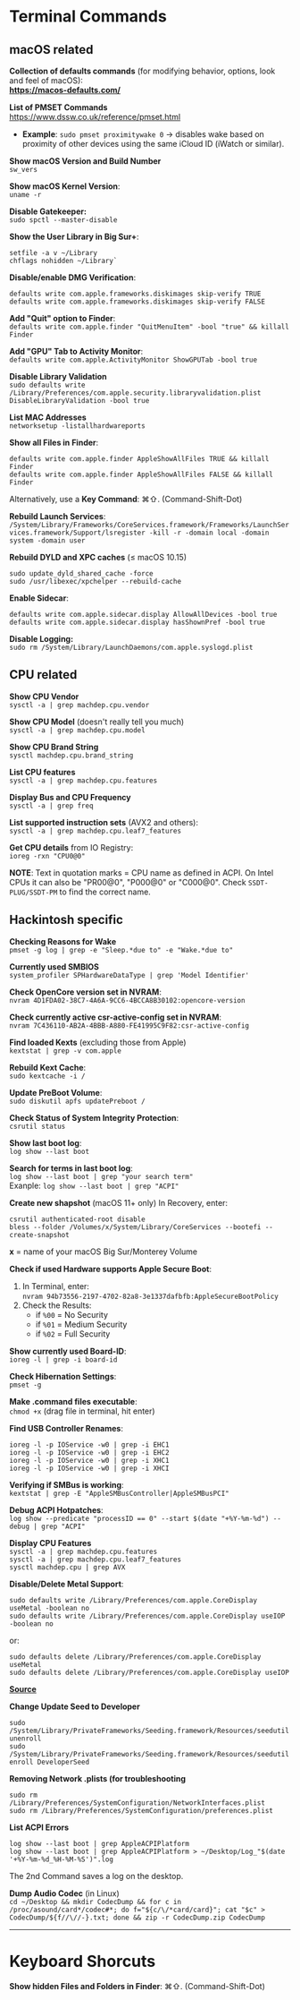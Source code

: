 # Terminal Commands

## macOS related

**Collection of defaults commands** (for modifying behavior, options, look and feel of macOS):</br>
**https://macos-defaults.com/**

**List of PMSET Commands**<br>
https://www.dssw.co.uk/reference/pmset.html

- **Example**: `sudo pmset proximitywake 0` &rarr; disables wake based on proximity of other devices using the same iCloud ID (iWatch or similar).

**Show macOS Version and Build Number**</br>
`sw_vers`

**Show macOS Kernel Version**:</br>
`uname -r`

**Disable Gatekeeper:**</br>
`sudo spctl --master-disable`

**Show the User Library in Big Sur+**:</br>

```
setfile -a v ~/Library
chflags nohidden ~/Library`
```
**Disable/enable DMG Verification**:</br>

```
defaults write com.apple.frameworks.diskimages skip-verify TRUE 
defaults write com.apple.frameworks.diskimages skip-verify FALSE
```

**Add "Quit" option to Finder**:</br>
`defaults write com.apple.finder "QuitMenuItem" -bool "true" && killall Finder`

**Add "GPU" Tab to Activity Monitor**:</br>
`defaults write com.apple.ActivityMonitor ShowGPUTab -bool true`

**Disable Library Validation**</br>
`sudo defaults write /Library/Preferences/com.apple.security.libraryvalidation.plist DisableLibraryValidation -bool true`

**List MAC Addresses**</br>
`networksetup -listallhardwareports`

**Show all Files in Finder**:</br>

```
defaults write com.apple.finder AppleShowAllFiles TRUE && killall Finder
defaults write com.apple.finder AppleShowAllFiles FALSE && killall Finder
```
Alternatively, use a **Key Command**: ⌘⇧. (Command-Shift-Dot)

**Rebuild Launch Services**:</br>
`/System/Library/Frameworks/CoreServices.framework/Frameworks/LaunchServices.framework/Support/lsregister -kill -r -domain local -domain system -domain user`

**Rebuild DYLD and XPC caches** (≤ macOS 10.15)

```
sudo update_dyld_shared_cache -force
sudo /usr/libexec/xpchelper --rebuild-cache
```

**Enable Sidecar**:</br>

```
defaults write com.apple.sidecar.display AllowAllDevices -bool true
defaults write com.apple.sidecar.display hasShownPref -bool true
```

**Disable Logging:**</br>
`sudo rm /System/Library/LaunchDaemons/com.apple.syslogd.plist`

## CPU related

**Show CPU Vendor**</br>
`sysctl -a | grep machdep.cpu.vendor`

**Show CPU Model** (doesn't really tell you much)</br> 
`sysctl -a | grep machdep.cpu.model`

**Show CPU Brand String**</br>
`sysctl machdep.cpu.brand_string`

**List CPU features**</br>
`sysctl -a | grep machdep.cpu.features`

**Display Bus and CPU Frequency** </br>
`sysctl -a | grep freq`

**List supported instruction sets** (AVX2 and others):<br>
`sysctl -a | grep machdep.cpu.leaf7_features`

**Get CPU details** from IO Registry:</br>
`ioreg -rxn "CPU0@0"`

**NOTE**: Text in quotation marks = CPU name as defined in ACPI. On Intel CPUs it can also be "PR00@0", "P000@0" or "C000@0". Check `SSDT-PLUG/SSDT-PM` to find the correct name.

## Hackintosh specific
**Checking Reasons for Wake**</br>
`pmset -g log | grep -e "Sleep.*due to" -e "Wake.*due to"`

**Currently used SMBIOS**</br>
`system_profiler SPHardwareDataType | grep 'Model Identifier'`

**Check OpenCore version set in NVRAM**:</br>
`nvram 4D1FDA02-38C7-4A6A-9CC6-4BCCA8B30102:opencore-version`

**Check currently active csr-active-config set in NVRAM**:</br>
`nvram 7C436110-AB2A-4BBB-A880-FE41995C9F82:csr-active-config`

**Find loaded Kexts** (excluding those from Apple)</br>
`kextstat | grep -v com.apple`</br>

**Rebuild Kext Cache**:</br>
`sudo kextcache -i /`</br>

**Update PreBoot Volume**:</br>
`sudo diskutil apfs updatePreboot /`

**Check Status of System Integrity Protection**:</br>
`csrutil status`

**Show last boot log**:</br>
`log show --last boot`

**Search for terms in last boot log**:</br>
`log show --last boot | grep "your search term"` </br>
Exanple: `log show --last boot | grep "ACPI"`

**Create new shapshot** (macOS 11+ only) In Recovery, enter:</br>

```
csrutil authenticated-root disable
bless --folder /Volumes/x/System/Library/CoreServices --bootefi --create-snapshot
``` 
**x** = name of your macOS Big Sur/Monterey Volume

**Check if used Hardware supports Apple Secure Boot**:</br>

1. In Terminal, enter:</br>
`nvram 94b73556-2197-4702-82a8-3e1337dafbfb:AppleSecureBootPolicy` 
3. Check the Results:
	-  if `%00` = No Security
	-  if `%01` = Medium Security
	-  if `%02` = Full Security 

**Show currently used Board-ID**:<br>
`ioreg -l | grep -i board-id`

**Check Hibernation Settings**:</br>
`pmset -g`

**Make .command files executable**:</br>
`chmod +x` (drag file in terminal, hit enter)

**Find USB Controller Renames**:</br>

```
ioreg -l -p IOService -w0 | grep -i EHC1
ioreg -l -p IOService -w0 | grep -i EHC2
ioreg -l -p IOService -w0 | grep -i XHC1
ioreg -l -p IOService -w0 | grep -i XHCI
```

**Verifying if SMBus is working**:</br>
`kextstat | grep -E "AppleSMBusController|AppleSMBusPCI"`

**Debug ACPI Hotpatches**:</br>
`log show --predicate "processID == 0" --start $(date "+%Y-%m-%d") --debug | grep "ACPI"`

**Display CPU Features**</br>
`sysctl -a | grep machdep.cpu.features` </br>
`sysctl -a | grep machdep.cpu.leaf7_features` </br>
`sysctl machdep.cpu | grep AVX`

**Disable/Delete Metal Support**:</br>

```
sudo defaults write /Library/Preferences/com.apple.CoreDisplay useMetal -boolean no
sudo defaults write /Library/Preferences/com.apple.CoreDisplay useIOP -boolean no
```
or:

```
sudo defaults delete /Library/Preferences/com.apple.CoreDisplay useMetal
sudo defaults delete /Library/Preferences/com.apple.CoreDisplay useIOP
```
[**Source**](https://github.com/lvs1974/NvidiaGraphicsFixup/releases)

**Change Update Seed to Developer**</br>

```
sudo /System/Library/PrivateFrameworks/Seeding.framework/Resources/seedutil unenroll
sudo /System/Library/PrivateFrameworks/Seeding.framework/Resources/seedutil enroll DeveloperSeed
```

**Removing Network .plists (for troubleshooting**</br>

```
sudo rm /Library/Preferences/SystemConfiguration/NetworkInterfaces.plist
sudo rm /Library/Preferences/SystemConfiguration/preferences.plist
```

**List ACPI Errors**</br>

```
log show --last boot | grep AppleACPIPlatform
log show --last boot | grep AppleACPIPlatform > ~/Desktop/Log_"$(date '+%Y-%m-%d_%H-%M-%S')".log
```
The 2nd Command saves a log on the desktop.

**Dump Audio Codec** (in Linux)</br>
`cd ~/Desktop && mkdir CodecDump && for c in /proc/asound/card*/codec#*; do f="${c/\/*card/card}"; cat "$c" > CodecDump/${f//\//-}.txt; done && zip -r CodecDump.zip CodecDump`
___

# Keyboard Shorcuts

**Show hidden Files and Folders in Finder**: ⌘⇧. (Command-Shift-Dot)

